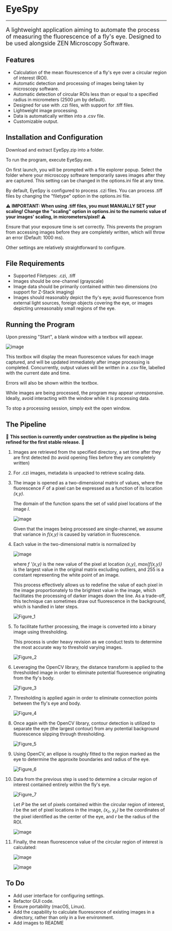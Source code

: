 # EyeSpy

***
<p style="font-size: large">
  A lightweight application aiming to automate the process of measuring the fluorescence of a fly's eye. Designed to be used alongside ZEN Microscopy Software.
</p>


## Features

  - Calculation of the mean flourescence of a fly's eye over a circular region of interest (ROI).
  - Automatic detection and processing of images being taken by microscopy software.
  - Automatic detection of circular ROIs less than or equal to a specified radius in micrometers (2500 μm by default).
  - Designed for use with .czi files, with support for .tiff files.
  - Lightweight image processing.
  - Data is automatically written into a .csv file.
  - Customizable output.


## Installation and Configuration

  Download and extract EyeSpy.zip into a folder.
  
  To run the program, execute EyeSpy.exe.
  
  On first launch, you will be prompted with a file explorer popup. Select the folder where your microscopy software temporarily saves images after they are captured. This setting can be changed in the options.ini file at any time.

  By default, EyeSpy is configured to  process .czi files. You can process .tiff files by changing the "filetype" option in the options.ini file.
  
   ⚠️ **IMPORTANT: When using .tiff files, you must MANUALLY SET your scaling! Change the "scaling" option in options.ini to the numeric value of your images' scaling, in micrometers/pixel!** ⚠️

  Ensure that your exposure time is set correctly. This prevents the program from accessing images before they are completely written, which will throw an error (Default: 1000 ms).
  
  Other settings are relatively straightforward to configure.

## File Requirements

  - Supported Filetypes: .czi, .tiff
  - Images should be one-channel (grayscale)
  - Image data should be primarily contained within two dimensions (no support for Z-Stack imaging)
  - Images should reasonably depict the fly's eye; avoid fluorescence from external light sources, foreign objects covering the eye, or images depicting unreasonably small regions of the eye.

## Running the Program

  Upon pressing "Start", a blank window with a textbox will appear. 
  
  ![image](https://github.com/user-attachments/assets/24783562-7b0c-43fe-893d-ec0289447aa7)

  This textbox will display the mean fluorescence values for each image captured, and will be updated immediately after image processing is completed. Concurrently, output values will be written in a .csv file, labelled with the current date and time.
  
  Errors will also be shown within the textbox.

  While images are being processed, the program may appear unresponsive. Ideally, avoid interacting with the window while it is processing data.

  To stop a processing session, simply exit the open window.


## The Pipeline

🚧 **This section is currently under construction as the pipeline is being refined for the first stable release.** 🚧

1) Images are retrieved from the specified directory, a set time after they are first detected (to avoid opening files before they are completely written)

2) For .czi images, metadata is unpacked to retrieve scaling data.

3) The image is opened as a two-dimensional matrix of values, where the fluorescence *F* of a pixel can be expressed as a function of its location *(x,y)*.

   The domain of the function spans the set of valid pixel locations of the image *I*.

   ![image](https://github.com/user-attachments/assets/e289aba8-954d-49df-a102-840aabb78530)

   Given that the images being processed are single-channel, we assume that variance in *f(x,y)* is caused by variation in fluorescence.
   
4) Each value in the two-dimensional matrix is normalized by

   ![image](https://github.com/user-attachments/assets/cdcecb8b-815c-426f-8157-15062de18dc0)

   where *f '(x,y)* is the new value of the pixel at location *(x,y)*, *max{f(x,y)}* is the largest value in the original matrix excluding outliers, and 255 is a constant representing the white point of an image.

   This process effectively allows us to redefine the value of each pixel in the image proportionately to the brightest value in the image, which facilitates the processing of darker images down the line. As a trade-off, this technique can sometimes draw out fluorescence in the background, which is handled in later steps.

   ![Figure_1](https://github.com/user-attachments/assets/2965659c-8974-4f6d-a62d-90051faab85e)


5) To facilitate further processing, the image is converted into a binary image using thresholding.

   This process is under heavy revision as we conduct tests to determine the most accurate way to threshold varying images.
   
   ![Figure_2](https://github.com/user-attachments/assets/78f3de2d-cd65-4d4b-9ae7-e8b222b3c0e9)


6) Leveraging the OpenCV library, the distance transform is applied to the thresholded image in order to eliminate potential fluoresence originating from the fly's body.

   ![Figure_3](https://github.com/user-attachments/assets/e95126af-9c3d-41d4-a869-b0818295b853)


7) Thresholding is applied again in order to eliminate connection points between the fly's eye and body.

   ![Figure_4](https://github.com/user-attachments/assets/249b1169-96eb-4668-b757-31336b9a85a9)


8) Once again with the OpenCV library, contour detection is utilized to separate the eye (the largest contour) from any potential background fluorescence slipping through thresholding.

   ![Figure_5](https://github.com/user-attachments/assets/c5d31160-566c-4be9-a1df-bd27df4dc2f2)


9) Using OpenCV, an ellipse is roughly fitted to the region marked as the eye to determine the approxite boundaries and radius of the eye.

   ![Figure_6](https://github.com/user-attachments/assets/a0504683-fab0-45e0-8020-0b4561a9e92d)


10) Data from the previous step is used to determine a circular region of interest contained entirely within the fly's eye.

    ![Figure_7](https://github.com/user-attachments/assets/9c93537c-9933-4706-87f3-e8d515d4fcdc)

    Let *P* be the set of pixels contained within the circular region of interest, *I* be the set of pixel locations in the image, *(x<sub>c</sub>, y<sub>c</sub>)* be the coordinates of the pixel identified as the center of the eye, and *r* be the radius of the ROI.

    ![image](https://github.com/user-attachments/assets/a28b009a-4222-46f8-9fdb-86b745cd873a)


11) Finally, the mean fluorescence value of the circular region of interest is calculated:

    ![image](https://github.com/user-attachments/assets/67912d6c-cc81-489e-aee9-881707cee151)

    ![image](https://github.com/user-attachments/assets/18988f4b-c9d0-4c57-9405-765691d08da6)

   


## To Do
  
  - Add user interface for configuring settings.
  - Refactor GUI code.
  - Ensure portability (macOS, Linux).
  - Add the capability to calculate fluorescence of existing images in a directory, rather than only in a live environment.
  - Add images to README
